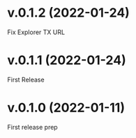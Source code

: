 # v.0.1.2 (2022-01-24)

Fix Explorer TX URL
# v.0.1.1 (2022-01-24)

First Release

# v.0.1.0 (2022-01-11)

First release prep